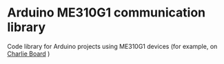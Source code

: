 # Arduino ME310G1 communication library 

Code library for Arduino projects using ME310G1 devices (for example, on [Charlie Board](https://github.com/telit/arduino-charlie) )


